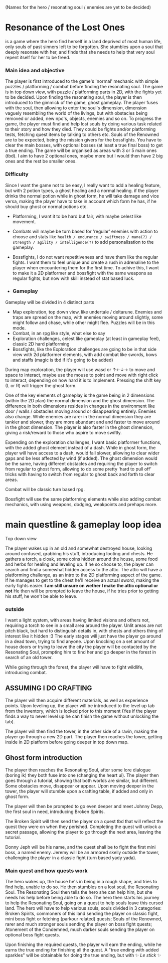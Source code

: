 (Names for the hero / resonating soul / enemies are yet to be decided)

# Resonance of the Lost Ones
is a game where the hero find herself in a land deprived of most human life, only souls of past sinners left to be forgotten. She stumbles upon a soul that deeply resonate with her, and finds that she needs to help that very soul repent itself for her to be freed. 


### Main idea and objective
The player is first introduced to the game's 'normal' mechanic with simple puzzles / platforming / combat before finding the resonating soul. The game is in top down view, with puzzle / platforming parts in 2D, with the fights yet to be decided.
Upon finding the resonating soul, the player is then introduced to the gimmick of the game, ghost gameplay. The player fuses with the soul, then allowing to enter the soul's dimension, dimension vaguely resembling the world of the livings, but with obstacles being removed or added, new npc's, objects, enemies and so on. 
To progress the game, the player must find and help lost souls by doing various task related to their story and how they died. They could be fights and/or platforming tests, fetching quest items by talking to others etc.
Souls of the Renowned are to be expected, being the mission givers for the bossfights.
You have to clear the main bosses, with optional bosses (at least a true final boss) to get a true ending.
The game will be organised as areas with 3 or 5 main ones (tbd).
I aim to have 2 optional ones, maybe more but I would then have 2 big ones and the rest be smaller ones.

### Difficulty
Since I want the game not to be easy, I really want to add a healing feature, but with 2 potion types, a ghost healing and a normal healing. if the player drinks the normal potion while in ghost form, he will take damage and vice versa, making the player have to take in account which form he has, if he should buy ghost or normal potions etc.

- Platforming, I want it to be hard but fair, with maybe celest like movement.
- Combats will maybe be turn based for 'regular' enemies with action to choose and stats like `health / endurance / swiftness / mana(?) / strength / agility / intelligence(?)` to add personalisation to the gameplay.
- Bossfights, I do not want repetitiveness and have them like the regular fights. I want them to feel unique and create a rush in adrenaline to the player when encountering them for the first time. To achive this, I want to make it a 2D platformer and bossfight with the same weapons as regular fights, but now with skill instead of stat based luck.

- ### Gameplay

Gameplay will be divided in 4 distinct parts
- Map exploration, top down view, like undertale / deltarune. Enemies and traps are spread on the map, with enemies moving around slightly, some might follow and chase, while other might flee. Puzzles will be in this mode.
- Combat, in an rpg like style, what else to say
- Exploration challenges, celest like gameplay (at least in gameplay feel), classic 2D hard platforming
- Bossfights, like the Exploration challenges are going to be in that side view with 2d platformer elements, with add combat like swords, bows and staffs (magic is tbd if it's going to be added)

During map exploration, the player will use wasd or ↑←↓→ to move and space to interact, maybe use the mouse to point and move with right click to interact, depending on how hard it is to implement.
Pressing the shift key (L or R) will trigger the ghost form.

One of the key elements of gameplay is the game being in 2 dimensions (within the 2D plan) the normal dimension and the ghost dimension.
The difference in both dimensions resides in changes in the environment like door / walls / obstacles moving around or disappearing entirely.
Enemies also change. While enemies are rarer in the normal dimension they are tankier and slower, they are more abundant and and faster to move around in the ghost dimension.
The player is also faster in the ghost dimension, giving a risk/reward to those who aspire to move swiftly.

Expending on the exploration challenges, I want basic platformer functions, with the added ghost element instead of a dash. While in ghost form, the player will have access to a dash, would fall slower, allowing to clear wider gaps and be less affected by wind (if added). The ghost dimension would be the same, having different obstacles and requiring the player to switch from regular to ghost form, allowing to do some pretty 'hard to pull off' tricks with having to switch from regular to ghost back and forth to clear areas.

Combat will be classic turn based rpg.

Bossfight will use the same platforming elements while also adding combat mechanics, with using weapons, dodging, weakpoints and prehaps more.

# main questline & gameplay loop idea

Top down view

The player wakes up in an old and somewhat destroyed house, looking around confused, grabbing his stuff, introducing looting and chests. He gathers a torch, a cloak, some coins hidden around the house, some food and herbs for healing and leveling up.
If he so choose to, the player can search and find a somewhat hidden access to the attic.
The attic will have a platforming challenge, as an intro to the 2D platforming aspect of the game.
If he manages to get to the chest he'll receive an actual sword, making the early fights easier.
**I am still unsure on wether I make the attic optional or not**
He then will be prompted to leave the house, if he tries prior to getting his stuff, he won't be able to leave.

### outside

I want a light system, with areas having limited visions and others not, requiring a torch to see in a small area around the player. Unlit areas are not pitch black, but hard to distinguish details in, with chests and others thing of interest like it hidden :3
The early stages will just have the player go around in a dead town, trying to find anyone.
Upon knocking on a set amount of house doors or trying to leave the city the player will be contacted by the Resonating Soul, prompting him to find her and go deeper in the forest in search of an old tower.

While going through the forest, the player will have to fight wildlife, introducing combat.

## ASSUMING I DO CRAFTING
The player will then acquire different materials, as well as experience points. 
Upon leveling up, the player will be introduced to the level up tab from the inventory, which is locked prior to this moment (Yes if the player finds a way to never level up he can finish the game without unlocking the tab).

The player will then find the tower, in the other side of a ravin, making the player go through a new 2D part. The player then reaches the tower, getting inside in 2D platform before going deeper in top down map.

## Ghost form introduction

The player then reaches the Resonating Soul, after some lore dialogue (boring ik) they both fuse into one (changing the heart ui).
The player then goes through a tutorial, showing that both worlds are similar, but different.
Some obstacles move, disappear or appear. 
Upon moving deeper in the tower, the player will stumble upon a crafting table, if added and only in ghost form.

The player will then be prompted to go even deeper and meet Johnny Depp, the first soul in need, introducing Broken Spirits.

The Broken Spirit will then send the player on a quest tbd that will reflect the quest they were on when they perished. Completing the quest will unlock a secret passage, allowing the player to go through the next area, leaving the tutorial.

Donny Jeph will be his name, and the quest shall be to fight the first mini boss, a named enemy. Jeremy will be an armored skelly outside the tower, challenging the player in a classic fight (turn based yady yada).

### Main quest and how quests work

The hero wakes up, the house he's in being in a rough shape, and tries to find help, unable to do so. He then stumbles on a lost soul, the Resonating Soul. The Resonating Soul then tells the hero she can help him, but she needs his help before being able to do so. The hero then starts his journey to help the Resonating Soul, going on a quest to help souls leave this cursed land. The hero will have to help various souls, souls divided in 3 categories: Broken Spirits, commoners of this land sending the player on classic fight, mini boss fight or fetching (parkour related) quests; Souls of the Renowned, rarer and much stronger souls sending the player on boss fight quests; Atonement of the Condemned, much darker souls sending the player on optional boss fight quests.

Upon finishing the required quests, the player will earn the ending, while he earns the true ending for finishing all the quest. A "true ending with added sparkles" will be obtainable for doing the true ending, but with ✨ *Le stick* ✨
